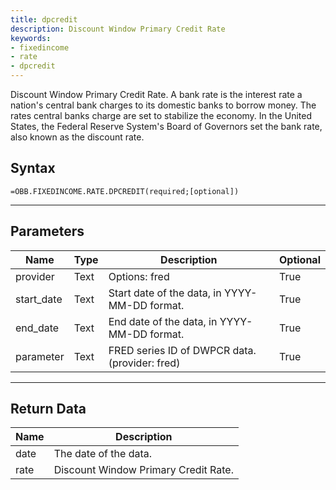 ```yaml
---
title: dpcredit
description: Discount Window Primary Credit Rate
keywords: 
- fixedincome
- rate
- dpcredit
---
```


<!-- markdownlint-disable MD041 -->

Discount Window Primary Credit Rate.  A bank rate is the interest rate a nation's central bank charges to its domestic banks to borrow money. The rates central banks charge are set to stabilize the economy. In the United States, the Federal Reserve System's Board of Governors set the bank rate, also known as the discount rate.

## Syntax

```excel wordwrap
=OBB.FIXEDINCOME.RATE.DPCREDIT(required;[optional])
```

---

## Parameters

| Name | Type | Description | Optional |
| ---- | ---- | ----------- | -------- |
| provider | Text | Options: fred | True |
| start_date | Text | Start date of the data, in YYYY-MM-DD format. | True |
| end_date | Text | End date of the data, in YYYY-MM-DD format. | True |
| parameter | Text | FRED series ID of DWPCR data. (provider: fred) | True |

---

## Return Data

| Name | Description |
| ---- | ----------- |
| date | The date of the data.  |
| rate | Discount Window Primary Credit Rate.  |
